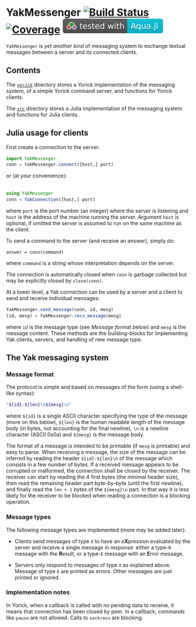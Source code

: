# YakMessenger [![Build Status](https://github.com/emmt/YakMessenger.jl/actions/workflows/CI.yml/badge.svg?branch=main)](https://github.com/emmt/YakMessenger.jl/actions/workflows/CI.yml?query=branch%3Amain) [![Coverage](https://codecov.io/gh/emmt/YakMessenger.jl/branch/main/graph/badge.svg)](https://codecov.io/gh/emmt/YakMessenger.jl) [![Aqua](https://raw.githubusercontent.com/JuliaTesting/Aqua.jl/master/badge.svg)](https://github.com/JuliaTesting/Aqua.jl)

`YakMessenger` is *yet another kind* of messaging system to exchange textual messages
between a server and its connected clients.

## Contents

The [`yorick`](./yorick) directory stores a Yorick implementation of the messaging system,
of a simple Yorick command server, and functions for Yorick clients.

The [`src`](./src) directory stores a Julia implementation of the messaging system and
functions for Julia clients.

## Julia usage for clients

First create a connection to the server:

``` julia
import YakMessenger
conn = YakMessenger.connect([host,] port)
```

or (at your convenience):

``` julia

using YakMessenger
conn = YakConnection([host,] port)
```

where `port` is the port number (an integer) where the server is listening and `host` is
the address of the machine running the server. Argument `host` is optional, if omitted the
server is assumed to run on the same machine as the client.

To send a command to the server (and receive an answer), simply do:

    answer = conn(command)

where `command` is a string whose interpretation depends on the server.

The connection is automatically closed when `conn` is garbage collected but may be
explicitly closed by `close(conn)`.

At a lower level, a Yak connection can be used by a server and a client to send and
receive individual messages:

``` julia
YakMessenger.send_message(conn, id, mesg)
(id, mesg) = YakMessenger.recv_message(mesg)
```

where `id` is the message type (see *Message format* below) and `mesg` is the message
content. These methods are the building-blocks for implementing Yak clients, servers, and
handling of new message type.


## The Yak messaging system

### Message format

The protocol is simple and based on messages of the form (using a shell-like syntax):

``` sh
"${id}:${len}\n${mesg}\n"
```

where `${id}` is a single ASCII character specifying the type of the message (more on this
below), `${len}` is the human readable length of the message body (in bytes, not
accounting for the final newline), `\n` is a newline character (ASCII 0x0a) and `${mesg}`
is the message body.

The format of a message is intended to be printable (if `mesg` is printable) and easy to
parse. When receiving a message, the size of the message can be inferred by reading the
header `${id}:${len}\n` of the message which consists in a few number of bytes. If a
received message appears to be corrupted or malformed, the connection shall be closed by
the receiver. The receiver can start by reading the 4 first bytes (the minimal header
size), then read the remaining header part byte-by-byte (until the first newline), and
finally read the `len + 1` bytes of the `${mesg}\n` part. In that way it is less likely
for the receiver to be blocked when reading a connection is a blocking operation.

### Message types

The following message types are implemented (more may be added later):

- Clients send messages of type `X` to have an e**X**pression evaluated by the server and
  receive a single message in response: either a type-`R` message with the **R**esult, or
  a type-`E` message with an **E**rror message.

- Servers only respond to messages of type `X` as explained above. Message of type `E`
  are printed as errors. Other messages are just printed or ignored.

### Implementation notes

In Yorick, when a callback is called with no pending data to receive, it means that
connection has been closed by peer. In a callback, commands like `pause` are not allowed.
Calls to `sockrecv` are blocking.
